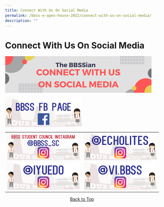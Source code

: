 ```yaml
---
title: Connect With Us On Social Media
permalink: /bbss-e-open-house-2022/connect-with-us-on-social-media/
description: ""
---
```

<a id="top"></a>

# Connect With Us On Social Media

![](/images/Bbss%20e%20open%20house%202022/6_connect%20with%20us%20on%20social%20media.png)


<a href="https://www.facebook.com/BukitBatokSecondarySchool/" target="_blank"><img src="/images/Bbss%20e%20open%20house%202022/bbss-fb.png" style="width:50%;float:center"></a>

|   |   |
|---|---|
| <a href="https://www.instagram.com/bbss_sc/" target="_blank"><img src="/images/Bbss%20e%20open%20house%202022/bbss_sc.png" style="width:100%"></a>  | <a href="https://www.instagram.com/echolites/?hl=en" target="_blank"><img src="/images/Bbss%20e%20open%20house%202022/echolites.png" style="width:100%"></a>    |
| <a href="https://www.instagram.com/iyuedo/?hl=en" target="_blank"><img src="/images/Bbss%20e%20open%20house%202022/iyuedo.png" style="width:100%"></a>   | <a href="https://www.instagram.com/vi.bbss/?hl=en" target="_blank"><img src="/images/Bbss%20e%20open%20house%202022/vibbs.png" style="width:100%"></a>   |


<center><a href="#top">Back to Top</a></center>